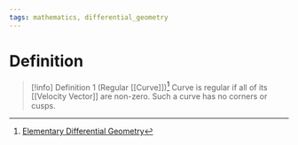 ```yaml
---
tags: mathematics, differential_geometry
---
```


# Definition

> [!info] Definition 1 (Regular [[Curve]])[^1]
> Curve is regular if all of its [[Velocity Vector]] are non-zero. Such a curve has no corners or cusps.

[^1]: [Elementary Differential Geometry](zotero://open-pdf/library/items/F6CCEWIU?page=36)